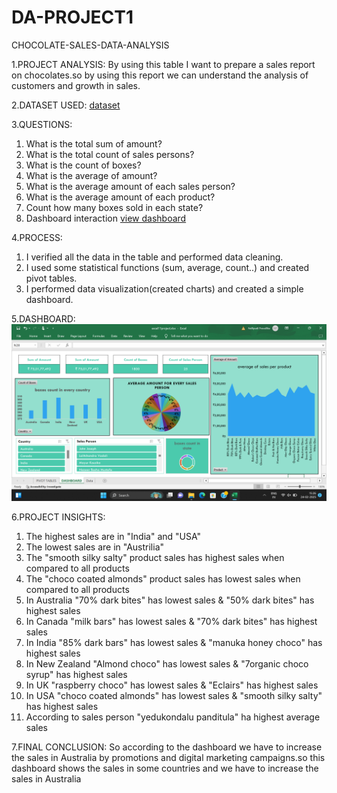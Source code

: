 # DA-PROJECT1
CHOCOLATE-SALES-DATA-ANALYSIS

1.PROJECT ANALYSIS: 
  By using this table I want to prepare a sales report on chocolates.so by using this report we can understand the analysis of customers and growth in sales.
  
2.DATASET USED:
  <a href="https://github.com/NellipudiPravallika/DA-PROJECT1/blob/main/excel11project.xlsx">dataset</a>
  
3.QUESTIONS:
  1.	What is the total sum of amount?
  2.	What is the total count of sales persons?
  3.	What is the count of boxes?
  4.	What is the average of amount?
  5.	What is the average amount of each sales person?
  6.	What is the average amount of each product?
  7.	Count how many boxes sold in each state?
  8.	Dashboard interaction <a href="https://github.com/NellipudiPravallika/DA-PROJECT1/blob/main/Screenshot%20(238).png">view dashboard</a>
  
4.PROCESS:
  1.	I verified all the data in the table and performed data cleaning.
  2.	I used some statistical functions (sum, average, count..) and created pivot tables.
  3.	I performed data visualization(created charts) and created a simple dashboard.
   
5.DASHBOARD:
  <img src="https://github.com/NellipudiPravallika/DA-PROJECT1/blob/main/Screenshot%20(238).png">
  
6.PROJECT INSIGHTS:
  1.  The highest sales are in "India" and "USA"
  2.  The lowest sales are in "Austrilia"
  3.  The "smooth silky salty" product sales has highest sales when compared to all products
  4.  The "choco coated almonds" product sales has lowest sales when compared to all products
  5.  In Australia "70% dark bites" has lowest sales & "50% dark bites" has highest sales
  6.  In Canada "milk bars" has lowest sales & "70% dark bites" has highest sales
  7.  In India "85% dark bars" has lowest sales & "manuka honey choco" has highest sales
  8.  In New Zealand "Almond choco" has lowest sales & "7organic choco syrup" has highest sales
  9.  In UK "raspberry choco" has lowest sales & "Eclairs" has highest sales
  10. In USA "choco coated almonds" has lowest sales & "smooth silky salty" has highest sales
  11. According to sales person "yedukondalu panditula" ha highest average sales
      
7.FINAL CONCLUSION:
  So according to the dashboard we have to increase the sales in Australia by promotions and digital marketing campaigns.so this dashboard shows the sales in
  some countries and we have to increase the sales in Australia


  
   
   
